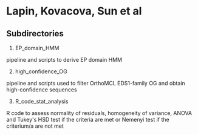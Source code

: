 # Lapin, Kovacova, Sun et al

## Subdirectories
1. EP_domain_HMM

pipeline and scripts to derive EP domain HMM

2. high_confidence_OG

pipeline and scripts used to filter OrthoMCL EDS1-family OG and obtain high-confidence sequences

3. R_code_stat_analysis

R code to assess normality of residuals, homogeneity of variance, ANOVA and Tukey's HSD test if the criteria are met or Nemenyi test if the criterium/a are not met
